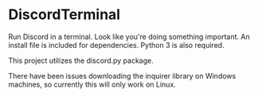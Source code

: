 # DiscordTerminal
Run Discord in a terminal. Look like you're doing something important.
An install file is included for dependencies. Python 3 is also required.

This project utilizes the discord.py package.

There have been issues downloading the inquirer library on Windows machines, so currently this will only work on Linux.
